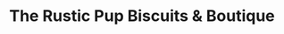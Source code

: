 ---
title: "The Rustic Pup Biscuits & Boutique"
url: /beaufort/the-rustic-pup-biscuits-and-boutique/
shop: shop
---